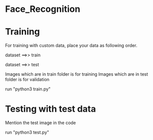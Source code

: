 # Face_Recognition

# Training
For training with custom data, place your data as following order.

dataset ==>> train

dataset ==>> test
   
Images which are in train folder is for training
Images which are in test folder is for validation

run "python3 train.py"

# Testing with test data
Mention the test image in the code

run "python3 test.py"
